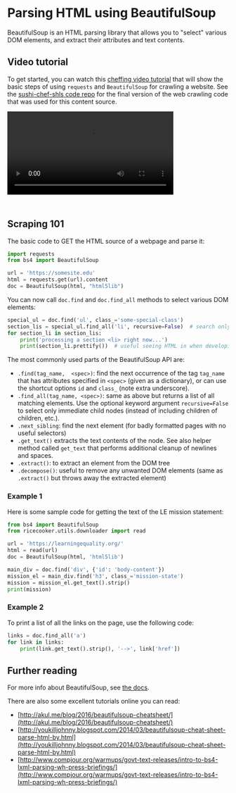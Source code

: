 Parsing HTML using BeautifulSoup
================================
BeautifulSoup is an HTML parsing library that allows you to "select" various DOM
elements, and extract their attributes and text contents.



Video tutorial
--------------
To get started, you can watch this [cheffing video tutorial](http://35.196.115.213/en/learn/#/topics/c/73470ad1a3015769ace455fbfdf17d48)
that will show the basic steps of using `requests` and `BeautifulSoup` for crawling a website.
See the [sushi-chef-shls code repo](https://github.com/learningequality/sushi-chef-shls/blob/master/sushichef.py#L226-L340)
for the final version of the web crawling code that was used for this content source.


<a href="http://35.196.115.213/en/learn/#/topics/c/73470ad1a3015769ace455fbfdf17d48">
<video src="http://35.196.115.213/content/storage/5/4/54b66d7501e4d12301a5b6ff9d839acc.mp4" controls style="width:75%; margin-bottom:25px;">
  Hands-on demo how to use requests and BeautifulSoup for scraping.
</video>
</a>


Scraping 101
------------
The basic code to GET the HTML source of a webpage and parse it:

```python
import requests
from bs4 import BeautifulSoup

url = 'https://somesite.edu'
html = requests.get(url).content
doc = BeautifulSoup(html, "html5lib")
```

You can now call `doc.find` and `doc.find_all` methods to select various DOM elements:

```python
special_ul = doc.find('ul', class_='some-special-class')
section_lis = special_ul.find_all('li', recursive=False)  # search only immediate children
for section_li in section_lis:
    print('processing a section <li> right now...')
    print(section_li.prettify())  # useful seeing HTML in when developing...
```

The most commonly used parts of the BeautifulSoup API are:
  - `.find(tag_name,  <spec>)`: find the next occurrence of the tag `tag_name` that
     has attributes specified in `<spec>` (given as a dictionary), or can use the
     shortcut options `id` and `class_` (note extra underscore).
  - `.find_all(tag_name, <spec>)`: same as above but returns a list of all matching
     elements. Use the optional keyword argument `recursive=False` to select only
     immediate child nodes (instead of including children of children, etc.).
  - `.next_sibling`: find the next element (for badly formatted pages with no useful selectors)
  - `.get_text()` extracts the text contents of the node. See also helper method
    called `get_text` that performs additional cleanup of newlines and spaces.
  - `.extract()`: to extract an element from the DOM tree
  - `.decompose()`: useful to remove any unwanted DOM elements
    (same as `.extract()` but throws away the extracted element)


### Example 1
Here is some sample code for getting the text of the LE mission statement:

```python
from bs4 import BeautifulSoup
from ricecooker.utils.downloader import read

url = 'https://learningequality.org/'
html = read(url)
doc = BeautifulSoup(html, 'html5lib')

main_div = doc.find('div', {'id': 'body-content'})
mission_el = main_div.find('h3', class_='mission-state')
mission = mission_el.get_text().strip()
print(mission)
```

### Example 2
To print a list of all the links on the page, use the following code:
```python
links = doc.find_all('a')
for link in links:
    print(link.get_text().strip(), '-->', link['href'])
```



Further reading
---------------
For more info about BeautifulSoup, see [the docs](https://www.crummy.com/software/BeautifulSoup/bs4/doc/).

There are also some excellent tutorials online you can read:
  - [http://akul.me/blog/2016/beautifulsoup-cheatsheet/](http://akul.me/blog/2016/beautifulsoup-cheatsheet/)
  - [http://youkilljohnny.blogspot.com/2014/03/beautifulsoup-cheat-sheet-parse-html-by.html](http://youkilljohnny.blogspot.com/2014/03/beautifulsoup-cheat-sheet-parse-html-by.html)
  - [http://www.compjour.org/warmups/govt-text-releases/intro-to-bs4-lxml-parsing-wh-press-briefings/](http://www.compjour.org/warmups/govt-text-releases/intro-to-bs4-lxml-parsing-wh-press-briefings/)

